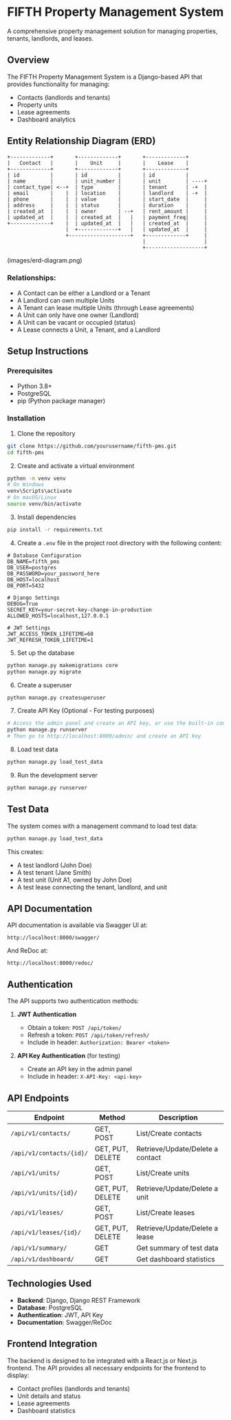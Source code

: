 # FIFTH Property Management System

A comprehensive property management solution for managing properties, tenants, landlords, and leases.

## Overview

The FIFTH Property Management System is a Django-based API that provides functionality for managing:
- Contacts (landlords and tenants)
- Property units
- Lease agreements
- Dashboard analytics

## Entity Relationship Diagram (ERD)

```
+-------------+       +-------------+       +-------------+
|   Contact   |       |    Unit     |       |    Lease    |
+-------------+       +-------------+       +-------------+
| id          |       | id          |       | id          |
| name        |       | unit_number |       | unit        | ----+
| contact_type| <--+  | type        |       | tenant      | -+  |
| email       |    |  | location    |       | landlord    | -+  |
| phone       |    |  | value       |       | start_date  |     |
| address     |    |  | status      |       | duration    |     |
| created_at  |    |  | owner       | --+   | rent_amount |     |
| updated_at  |    |  | created_at  |   |   | payment_freq|     |
+-------------+    |  | updated_at  |   |   | created_at  |     |
                   |  +-------------+   |   | updated_at  |     |
                   +--------------------+   +-------------+     |
                                            |                   |
                                            +-------------------+
```

(images/erd-diagram.png)
### Relationships:
- A Contact can be either a Landlord or a Tenant
- A Landlord can own multiple Units
- A Tenant can lease multiple Units (through Lease agreements)
- A Unit can only have one owner (Landlord)
- A Unit can be vacant or occupied (status)
- A Lease connects a Unit, a Tenant, and a Landlord

## Setup Instructions

### Prerequisites
- Python 3.8+
- PostgreSQL
- pip (Python package manager)

### Installation

1. Clone the repository
```bash
git clone https://github.com/yourusername/fifth-pms.git
cd fifth-pms
```

2. Create and activate a virtual environment
```bash
python -m venv venv
# On Windows
venv\Scripts\activate
# On macOS/Linux
source venv/bin/activate
```

3. Install dependencies
```bash
pip install -r requirements.txt
```

4. Create a `.env` file in the project root directory with the following content:
```
# Database Configuration
DB_NAME=fifth_pms
DB_USER=postgres
DB_PASSWORD=your_password_here
DB_HOST=localhost
DB_PORT=5432

# Django Settings
DEBUG=True
SECRET_KEY=your-secret-key-change-in-production
ALLOWED_HOSTS=localhost,127.0.0.1

# JWT Settings
JWT_ACCESS_TOKEN_LIFETIME=60
JWT_REFRESH_TOKEN_LIFETIME=1
```

5. Set up the database
```bash
python manage.py makemigrations core
python manage.py migrate
```

6. Create a superuser
```bash
python manage.py createsuperuser
```

7. Create API Key (Optional - For testing purposes)
```bash
# Access the admin panel and create an API key, or use the built-in command
python manage.py runserver
# Then go to http://localhost:8000/admin/ and create an API key
```

8. Load test data
```bash
python manage.py load_test_data
```

9. Run the development server
```bash
python manage.py runserver
```

## Test Data

The system comes with a management command to load test data:

```bash
python manage.py load_test_data
```

This creates:
- A test landlord (John Doe)
- A test tenant (Jane Smith)
- A test unit (Unit A1, owned by John Doe)
- A test lease connecting the tenant, landlord, and unit

## API Documentation

API documentation is available via Swagger UI at:
```
http://localhost:8000/swagger/
```

And ReDoc at:
```
http://localhost:8000/redoc/
```

## Authentication

The API supports two authentication methods:

1. **JWT Authentication**
   - Obtain a token: `POST /api/token/`
   - Refresh a token: `POST /api/token/refresh/`
   - Include in header: `Authorization: Bearer <token>`

2. **API Key Authentication** (for testing)
   - Create an API key in the admin panel
   - Include in header: `X-API-Key: <api-key>`

## API Endpoints

| Endpoint | Method | Description |
|----------|--------|-------------|
| `/api/v1/contacts/` | GET, POST | List/Create contacts |
| `/api/v1/contacts/{id}/` | GET, PUT, DELETE | Retrieve/Update/Delete a contact |
| `/api/v1/units/` | GET, POST | List/Create units |
| `/api/v1/units/{id}/` | GET, PUT, DELETE | Retrieve/Update/Delete a unit |
| `/api/v1/leases/` | GET, POST | List/Create leases |
| `/api/v1/leases/{id}/` | GET, PUT, DELETE | Retrieve/Update/Delete a lease |
| `/api/v1/summary/` | GET | Get summary of test data |
| `/api/v1/dashboard/` | GET | Get dashboard statistics |

## Technologies Used

- **Backend**: Django, Django REST Framework
- **Database**: PostgreSQL
- **Authentication**: JWT, API Key
- **Documentation**: Swagger/ReDoc

## Frontend Integration

The backend is designed to be integrated with a React.js or Next.js frontend. The API provides all necessary endpoints for the frontend to display:
- Contact profiles (landlords and tenants)
- Unit details and status
- Lease agreements
- Dashboard statistics
